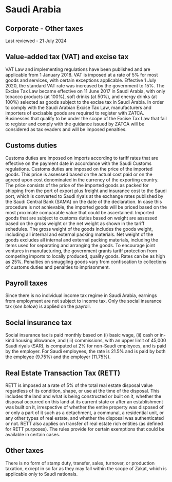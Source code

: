 # Saudi Arabia
## Corporate - Other taxes
Last reviewed - 21 July 2024
## Value-added tax (VAT) and excise tax
VAT Law and implementing regulations have been published and are applicable from 1 January 2018.
VAT is imposed at a rate of 5% for most goods and services, with certain exceptions applicable. Effective 1 July 2020, the standard VAT rate was increased by the government to 15%.
The Excise Tax Law became effective on 11 June 2017 in Saudi Arabia, with only tobacco products (at 100%), soft drinks (at 50%), and energy drinks (at 100%) selected as goods subject to the excise tax in Saudi Arabia.
In order to comply with the Saudi Arabian Excise Tax Law, manufacturers and importers of excisable goods are required to register with ZATCA. Businesses that qualify to be under the scope of the Excise Tax Law that fail to register and comply with the guidance issued by ZATCA will be considered as tax evaders and will be imposed penalties.
## Customs duties
Customs duties are imposed on imports according to tariff rates that are effective on the payment date in accordance with the Saudi Customs regulations. Customs duties are imposed on the price of the imported goods. This price is assessed based on the actual cost paid or on the agreed upon cost denominated in the currency of the exporting country. The price consists of the price of the imported goods as packed for shipping from the port of export plus freight and insurance cost to the Saudi port, which is converted to Saudi riyals at the exchange rates published by the Saudi Central Bank (SAMA) on the date of the declaration. In case this procedure is not achievable, the imported goods will be priced based on the most proximate comparable value that could be ascertained. Imported goods that are subject to customs duties based on weight are assessed based on the gross weight or the net weight as shown in the tariff schedules. The gross weight of the goods includes the goods weight, including all internal and external packing materials. Net weight of the goods excludes all internal and external packing materials, including the items used for separating and arranging the goods.
To encourage joint ventures in manufacturing, the government grants tariff protection from competing imports to locally produced, quality goods. Rates can be as high as 25%.
Penalties on smuggling goods vary from confiscation to collections of customs duties and penalties to imprisonment.
## Payroll taxes
Since there is no individual income tax regime in Saudi Arabia, earnings from employment are not subject to income tax. Only the social insurance tax (_see below_) is applied on the payroll.
## Social insurance tax
Social insurance tax is paid monthly based on (i) basic wage, (ii) cash or in-kind housing allowance, and (iii) commissions, with an upper limit of 45,000 Saudi riyals (SAR), is computed at 2% for non-Saudi employees, and is paid by the employer. For Saudi employees, the rate is 21.5% and is paid by both the employee (9.75%) and the employer (11.75%).
## Real Estate Transaction Tax (RETT) 
RETT is imposed at a rate of 5% of the total real estate disposal value regardless of its condition, shape, or use at the time of the disposal.
This includes the land and what is being constructed or built on it, whether the disposal occurred on this land at its current state or after an establishment was built on it, irrespective of whether the entire property was disposed of or only a part of it such as a detachment, a communal, a residential unit, or any other types of real estate, and whether the disposal was authenticated or not.
RETT also applies on transfer of real estate rich entities (as defined for RETT purposes). 
The rules provide for certain exemptions that could be available in certain cases.
## Other taxes
There is no form of stamp duty, transfer, sales, turnover, or production taxation, except in so far as they may fall within the scope of Zakat, which is applicable only to Saudi nationals.
